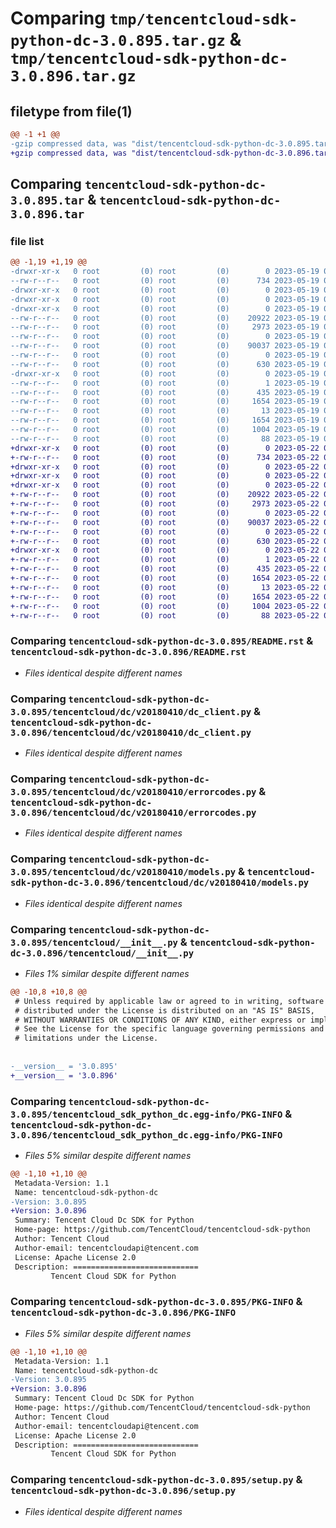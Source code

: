 # Comparing `tmp/tencentcloud-sdk-python-dc-3.0.895.tar.gz` & `tmp/tencentcloud-sdk-python-dc-3.0.896.tar.gz`

## filetype from file(1)

```diff
@@ -1 +1 @@
-gzip compressed data, was "dist/tencentcloud-sdk-python-dc-3.0.895.tar", last modified: Fri May 19 02:48:55 2023, max compression
+gzip compressed data, was "dist/tencentcloud-sdk-python-dc-3.0.896.tar", last modified: Mon May 22 00:21:04 2023, max compression
```

## Comparing `tencentcloud-sdk-python-dc-3.0.895.tar` & `tencentcloud-sdk-python-dc-3.0.896.tar`

### file list

```diff
@@ -1,19 +1,19 @@
-drwxr-xr-x   0 root         (0) root         (0)        0 2023-05-19 02:48:55.000000 tencentcloud-sdk-python-dc-3.0.895/
--rw-r--r--   0 root         (0) root         (0)      734 2023-05-19 02:48:55.000000 tencentcloud-sdk-python-dc-3.0.895/README.rst
-drwxr-xr-x   0 root         (0) root         (0)        0 2023-05-19 02:48:55.000000 tencentcloud-sdk-python-dc-3.0.895/tencentcloud/
-drwxr-xr-x   0 root         (0) root         (0)        0 2023-05-19 02:48:55.000000 tencentcloud-sdk-python-dc-3.0.895/tencentcloud/dc/
-drwxr-xr-x   0 root         (0) root         (0)        0 2023-05-19 02:48:55.000000 tencentcloud-sdk-python-dc-3.0.895/tencentcloud/dc/v20180410/
--rw-r--r--   0 root         (0) root         (0)    20922 2023-05-19 02:48:55.000000 tencentcloud-sdk-python-dc-3.0.895/tencentcloud/dc/v20180410/dc_client.py
--rw-r--r--   0 root         (0) root         (0)     2973 2023-05-19 02:48:55.000000 tencentcloud-sdk-python-dc-3.0.895/tencentcloud/dc/v20180410/errorcodes.py
--rw-r--r--   0 root         (0) root         (0)        0 2023-05-19 02:48:55.000000 tencentcloud-sdk-python-dc-3.0.895/tencentcloud/dc/v20180410/__init__.py
--rw-r--r--   0 root         (0) root         (0)    90037 2023-05-19 02:48:55.000000 tencentcloud-sdk-python-dc-3.0.895/tencentcloud/dc/v20180410/models.py
--rw-r--r--   0 root         (0) root         (0)        0 2023-05-19 02:48:55.000000 tencentcloud-sdk-python-dc-3.0.895/tencentcloud/dc/__init__.py
--rw-r--r--   0 root         (0) root         (0)      630 2023-05-19 02:48:55.000000 tencentcloud-sdk-python-dc-3.0.895/tencentcloud/__init__.py
-drwxr-xr-x   0 root         (0) root         (0)        0 2023-05-19 02:48:55.000000 tencentcloud-sdk-python-dc-3.0.895/tencentcloud_sdk_python_dc.egg-info/
--rw-r--r--   0 root         (0) root         (0)        1 2023-05-19 02:48:55.000000 tencentcloud-sdk-python-dc-3.0.895/tencentcloud_sdk_python_dc.egg-info/dependency_links.txt
--rw-r--r--   0 root         (0) root         (0)      435 2023-05-19 02:48:55.000000 tencentcloud-sdk-python-dc-3.0.895/tencentcloud_sdk_python_dc.egg-info/SOURCES.txt
--rw-r--r--   0 root         (0) root         (0)     1654 2023-05-19 02:48:55.000000 tencentcloud-sdk-python-dc-3.0.895/tencentcloud_sdk_python_dc.egg-info/PKG-INFO
--rw-r--r--   0 root         (0) root         (0)       13 2023-05-19 02:48:55.000000 tencentcloud-sdk-python-dc-3.0.895/tencentcloud_sdk_python_dc.egg-info/top_level.txt
--rw-r--r--   0 root         (0) root         (0)     1654 2023-05-19 02:48:55.000000 tencentcloud-sdk-python-dc-3.0.895/PKG-INFO
--rw-r--r--   0 root         (0) root         (0)     1004 2023-05-19 02:48:55.000000 tencentcloud-sdk-python-dc-3.0.895/setup.py
--rw-r--r--   0 root         (0) root         (0)       88 2023-05-19 02:48:55.000000 tencentcloud-sdk-python-dc-3.0.895/setup.cfg
+drwxr-xr-x   0 root         (0) root         (0)        0 2023-05-22 00:21:04.000000 tencentcloud-sdk-python-dc-3.0.896/
+-rw-r--r--   0 root         (0) root         (0)      734 2023-05-22 00:21:04.000000 tencentcloud-sdk-python-dc-3.0.896/README.rst
+drwxr-xr-x   0 root         (0) root         (0)        0 2023-05-22 00:21:04.000000 tencentcloud-sdk-python-dc-3.0.896/tencentcloud/
+drwxr-xr-x   0 root         (0) root         (0)        0 2023-05-22 00:21:04.000000 tencentcloud-sdk-python-dc-3.0.896/tencentcloud/dc/
+drwxr-xr-x   0 root         (0) root         (0)        0 2023-05-22 00:21:04.000000 tencentcloud-sdk-python-dc-3.0.896/tencentcloud/dc/v20180410/
+-rw-r--r--   0 root         (0) root         (0)    20922 2023-05-22 00:21:04.000000 tencentcloud-sdk-python-dc-3.0.896/tencentcloud/dc/v20180410/dc_client.py
+-rw-r--r--   0 root         (0) root         (0)     2973 2023-05-22 00:21:04.000000 tencentcloud-sdk-python-dc-3.0.896/tencentcloud/dc/v20180410/errorcodes.py
+-rw-r--r--   0 root         (0) root         (0)        0 2023-05-22 00:21:04.000000 tencentcloud-sdk-python-dc-3.0.896/tencentcloud/dc/v20180410/__init__.py
+-rw-r--r--   0 root         (0) root         (0)    90037 2023-05-22 00:21:04.000000 tencentcloud-sdk-python-dc-3.0.896/tencentcloud/dc/v20180410/models.py
+-rw-r--r--   0 root         (0) root         (0)        0 2023-05-22 00:21:04.000000 tencentcloud-sdk-python-dc-3.0.896/tencentcloud/dc/__init__.py
+-rw-r--r--   0 root         (0) root         (0)      630 2023-05-22 00:21:04.000000 tencentcloud-sdk-python-dc-3.0.896/tencentcloud/__init__.py
+drwxr-xr-x   0 root         (0) root         (0)        0 2023-05-22 00:21:04.000000 tencentcloud-sdk-python-dc-3.0.896/tencentcloud_sdk_python_dc.egg-info/
+-rw-r--r--   0 root         (0) root         (0)        1 2023-05-22 00:21:04.000000 tencentcloud-sdk-python-dc-3.0.896/tencentcloud_sdk_python_dc.egg-info/dependency_links.txt
+-rw-r--r--   0 root         (0) root         (0)      435 2023-05-22 00:21:04.000000 tencentcloud-sdk-python-dc-3.0.896/tencentcloud_sdk_python_dc.egg-info/SOURCES.txt
+-rw-r--r--   0 root         (0) root         (0)     1654 2023-05-22 00:21:04.000000 tencentcloud-sdk-python-dc-3.0.896/tencentcloud_sdk_python_dc.egg-info/PKG-INFO
+-rw-r--r--   0 root         (0) root         (0)       13 2023-05-22 00:21:04.000000 tencentcloud-sdk-python-dc-3.0.896/tencentcloud_sdk_python_dc.egg-info/top_level.txt
+-rw-r--r--   0 root         (0) root         (0)     1654 2023-05-22 00:21:04.000000 tencentcloud-sdk-python-dc-3.0.896/PKG-INFO
+-rw-r--r--   0 root         (0) root         (0)     1004 2023-05-22 00:21:04.000000 tencentcloud-sdk-python-dc-3.0.896/setup.py
+-rw-r--r--   0 root         (0) root         (0)       88 2023-05-22 00:21:04.000000 tencentcloud-sdk-python-dc-3.0.896/setup.cfg
```

### Comparing `tencentcloud-sdk-python-dc-3.0.895/README.rst` & `tencentcloud-sdk-python-dc-3.0.896/README.rst`

 * *Files identical despite different names*

### Comparing `tencentcloud-sdk-python-dc-3.0.895/tencentcloud/dc/v20180410/dc_client.py` & `tencentcloud-sdk-python-dc-3.0.896/tencentcloud/dc/v20180410/dc_client.py`

 * *Files identical despite different names*

### Comparing `tencentcloud-sdk-python-dc-3.0.895/tencentcloud/dc/v20180410/errorcodes.py` & `tencentcloud-sdk-python-dc-3.0.896/tencentcloud/dc/v20180410/errorcodes.py`

 * *Files identical despite different names*

### Comparing `tencentcloud-sdk-python-dc-3.0.895/tencentcloud/dc/v20180410/models.py` & `tencentcloud-sdk-python-dc-3.0.896/tencentcloud/dc/v20180410/models.py`

 * *Files identical despite different names*

### Comparing `tencentcloud-sdk-python-dc-3.0.895/tencentcloud/__init__.py` & `tencentcloud-sdk-python-dc-3.0.896/tencentcloud/__init__.py`

 * *Files 1% similar despite different names*

```diff
@@ -10,8 +10,8 @@
 # Unless required by applicable law or agreed to in writing, software
 # distributed under the License is distributed on an "AS IS" BASIS,
 # WITHOUT WARRANTIES OR CONDITIONS OF ANY KIND, either express or implied.
 # See the License for the specific language governing permissions and
 # limitations under the License.
 
 
-__version__ = '3.0.895'
+__version__ = '3.0.896'
```

### Comparing `tencentcloud-sdk-python-dc-3.0.895/tencentcloud_sdk_python_dc.egg-info/PKG-INFO` & `tencentcloud-sdk-python-dc-3.0.896/tencentcloud_sdk_python_dc.egg-info/PKG-INFO`

 * *Files 5% similar despite different names*

```diff
@@ -1,10 +1,10 @@
 Metadata-Version: 1.1
 Name: tencentcloud-sdk-python-dc
-Version: 3.0.895
+Version: 3.0.896
 Summary: Tencent Cloud Dc SDK for Python
 Home-page: https://github.com/TencentCloud/tencentcloud-sdk-python
 Author: Tencent Cloud
 Author-email: tencentcloudapi@tencent.com
 License: Apache License 2.0
 Description: ============================
         Tencent Cloud SDK for Python
```

### Comparing `tencentcloud-sdk-python-dc-3.0.895/PKG-INFO` & `tencentcloud-sdk-python-dc-3.0.896/PKG-INFO`

 * *Files 5% similar despite different names*

```diff
@@ -1,10 +1,10 @@
 Metadata-Version: 1.1
 Name: tencentcloud-sdk-python-dc
-Version: 3.0.895
+Version: 3.0.896
 Summary: Tencent Cloud Dc SDK for Python
 Home-page: https://github.com/TencentCloud/tencentcloud-sdk-python
 Author: Tencent Cloud
 Author-email: tencentcloudapi@tencent.com
 License: Apache License 2.0
 Description: ============================
         Tencent Cloud SDK for Python
```

### Comparing `tencentcloud-sdk-python-dc-3.0.895/setup.py` & `tencentcloud-sdk-python-dc-3.0.896/setup.py`

 * *Files identical despite different names*

